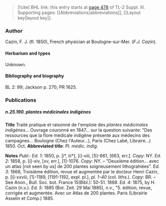 > [!cite] BHL link: this entry starts at [page 478](https://www.biodiversitylibrary.org/item/103861#page/488/mode/1up) of TL-2 Suppl. III.
> Supporting pages: [[Abbreviations|abbreviations]], [[Layout key|layout key]].

### Author

Cazin, F. J. (fl. 1850), French physician at Boulogne-sur-Mer. (*F.J. Cazin*).

#### Herbarium and types

Unknown.

#### Bibliography and biography

BL 2: 99; Jackson p. 270; PR 1625.

### Publications

##### n.25.190. plantes médicinales indigènes

**Title**
Traité pratique et raisonné de l'emploie des *plantes médicinales indigènes*... Ouvrage couronné en 1847... sur la question suivante: "Des ressources que la flore médicale indigène présente aux médecins des campagnes... Boulogne (Chez l'Auteur...), Paris (Chez Labé, Libraire...) 1850. Oct.
**Abbreviated title**: *Pl. médic. indig.*

**Notes**
*Publ*.: *Ed. 1*: 1850, p. \[i\*, iii\*\], \[i\]-viii, \[5\]-661, \[663, err.\]. *Copy*: NY.
*Ed. 2*: 1858, p. \[i\]-xiv, \[xv, err.\], \[1\]-1076. *Copy*: NY. – "Deuxième édition... avec un atlas \[not seen by us\] de 200 plantes soigneusement lithograhiées".
*Ed. 3*: 1868, Troisième édition, revue et augmentée par le docteur Henri Cazin, p. \[i\]-xxviii, \[1\]-1189, \[1191-1192, expl. pl.\], *pl. 1-40* (col. liths.). *Copy*: BR. – See Anon., Bull. Soc. bot. France 15(Bibl.): 50-51. 1868.
*Ed. 4*: 1875, by H. Cazin (n.v.).
*Ed. 5*: 1885 (Bot. Zeit. 29 Mai 1885), n.v., "5. édition, revue, corrigée et augmentée. Avec un Atlas de 200 plantes. Paris (Librairie Asselin et Comp.) 1885.
